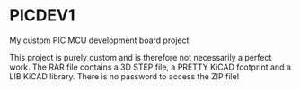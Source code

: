 # PICDEV1
My custom PIC MCU development board project

This project is purely custom and is therefore not necessarily a perfect work.
The RAR file contains a 3D STEP file, a PRETTY KiCAD footprint and a LIB KiCAD library. 
There is no password to access the ZIP file!
